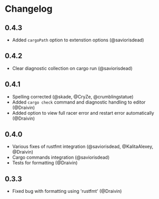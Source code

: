 # Changelog

## 0.4.3
- Added `cargoPath` option to extenstion options (@saviorisdead)

## 0.4.2
- Clear diagnostic collection on cargo run (@saviorisdead)

## 0.4.1
- Spelling corrected (@skade, @CryZe, @crumblingstatue)
- Added `cargo check` command and diagnostic handling to editor (@Draivin)
- Added option to view full racer error and restart error automatically (@Draivin)  

## 0.4.0
- Various fixes of rustfmt integration (@saviorisdead, @KalitaAlexey, @Draivin)
- Cargo commands integration (@saviorisdead)
- Tests for formatting (@Draivin)

## 0.3.3
- Fixed bug with formatting using 'rustfmt' (@Draivin)